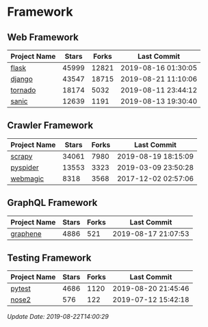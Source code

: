 # Framework

## Web Framework

| Project Name | Stars | Forks | Last Commit |
| ------------ | ----- | ----- | ----------- |
| [flask](https://github.com/pallets/flask) | 45999 | 12821 | 2019-08-16 01:30:05 |
| [django](https://github.com/django/django) | 43547 | 18715 | 2019-08-21 11:10:06 |
| [tornado](https://github.com/tornadoweb/tornado) | 18174 | 5032 | 2019-08-11 23:44:12 |
| [sanic](https://github.com/huge-success/sanic) | 12639 | 1191 | 2019-08-13 19:30:40 |

## Crawler Framework

| Project Name | Stars | Forks | Last Commit |
| ------------ | ----- | ----- | ----------- |
| [scrapy](https://github.com/scrapy/scrapy) | 34061 | 7980 | 2019-08-19 18:15:09 |
| [pyspider](https://github.com/binux/pyspider) | 13553 | 3323 | 2019-03-09 23:50:28 |
| [webmagic](https://github.com/code4craft/webmagic) | 8318 | 3568 | 2017-12-02 02:57:06 |

## GraphQL Framework

| Project Name | Stars | Forks | Last Commit |
| ------------ | ----- | ----- | ----------- |
| [graphene](https://github.com/graphql-python/graphene) | 4886 | 521 | 2019-08-17 21:07:53 |

## Testing Framework

| Project Name | Stars | Forks | Last Commit |
| ------------ | ----- | ----- | ----------- |
| [pytest](https://github.com/pytest-dev/pytest) | 4686 | 1120 | 2019-08-20 21:45:46 |
| [nose2](https://github.com/nose-devs/nose2) | 576 | 122 | 2019-07-12 15:42:18 |

*Update Date: 2019-08-22T14:00:29*